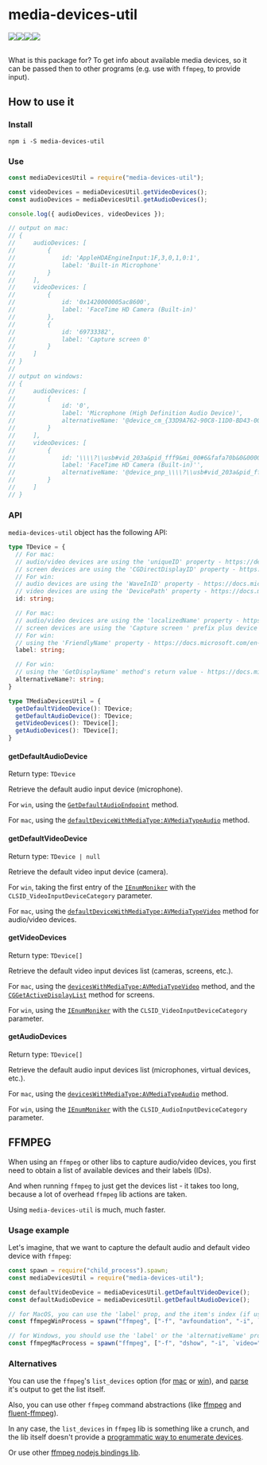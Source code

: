 # media-devices-util

<div style="display: flex;">
  <a href="https://badge.fury.io/js/media-devices-util">
    <img src="https://img.shields.io/npm/v/media-devices-util?color=%2351c82c">
  </a>
  <img src="https://img.shields.io/badge/os-Windows%20%7C%20MacOS-success">
  <a href="https://github.com/vitalishapovalov/media-devices-util/blob/master/LICENSE">
    <img src="https://img.shields.io/npm/l/media-devices-util?color=%2351c82c">
  </a>
  <a href="https://github.com/vitalishapovalov/media-devices-util">
    <img src="https://github.com/vitalishapovalov/media-devices-util/actions/workflows/nodejs.yml/badge.svg">
  </a>
</div>
<br />

What is this package for? To get info about available media devices, so it can be passed then to other programs (e.g. use with `ffmpeg`, to provide input).

## How to use it

### Install

```shell
npm i -S media-devices-util
```

### Use

```javascript
const mediaDevicesUtil = require("media-devices-util");

const videoDevices = mediaDevicesUtil.getVideoDevices();
const audioDevices = mediaDevicesUtil.getAudioDevices();

console.log({ audioDevices, videoDevices });

// output on mac:
// {
//     audioDevices: [
//         {
//             id: 'AppleHDAEngineInput:1F,3,0,1,0:1',
//             label: 'Built-in Microphone'
//         }
//     ],
//     videoDevices: [
//         {
//             id: '0x1420000005ac8600',
//             label: 'FaceTime HD Camera (Built-in)'
//         },
//         {
//             id: '69733382',
//             label: 'Capture screen 0'
//         }
//     ]
// }
//
// output on windows:
// {
//     audioDevices: [
//         {
//             id: '0',
//             label: 'Microphone (High Definition Audio Device)',
//             alternativeName: '@device_cm_{33D9A762-90C8-11D0-BD43-00A0C911CE86}\\wave_{B073E9D3-C0A7-4CB0-84E0-F829B281F95F}'
//         }
//     ],
//     videoDevices: [
//         {
//             id: '\\\\?\\usb#vid_203a&pid_fff9&mi_00#6&fafa70b&0&0000#{65e8773d-8f56-11d0-a3b9-00a0c9223196}\\global',
//             label: 'FaceTime HD Camera (Built-in)'',
//             alternativeName: '@device_pnp_\\\\?\\usb#vid_203a&pid_fff9&mi_00#6&fafa70b&0&0000#{65e8773d-8f56-11d0-a3b9-00a0c9223196}\\global'
//         }
//     ]
// }
```

### API

`media-devices-util` object has the following API:

```typescript
type TDevice = {
  // For mac:
  // audio/video devices are using the 'uniqueID' property - https://developer.apple.com/documentation/avfoundation/avcapturedevice/1390477-uniqueid
  // screen devices are using the 'CGDirectDisplayID' property - https://developer.apple.com/documentation/coregraphics/cgdirectdisplayid
  // For win:
  // audio devices are using the 'WaveInID' property - https://docs.microsoft.com/en-us/windows/win32/directshow/selecting-a-capture-device
  // video devices are using the 'DevicePath' property - https://docs.microsoft.com/en-us/windows/win32/directshow/selecting-a-capture-device
  id: string;

  // For mac:
  // audio/video devices are using the 'localizedName' property - https://developer.apple.com/documentation/avfoundation/avcapturedevice/1388222-localizedname
  // screen devices are using the 'Capture screen ' prefix plus device id in 'CGGetActiveDisplayList' - https://developer.apple.com/documentation/coregraphics/1454603-cggetactivedisplaylist
  // For win:
  // using the 'FriendlyName' property - https://docs.microsoft.com/en-us/windows/win32/directshow/selecting-a-capture-device
  label: string;

  // For win:
  // using the 'GetDisplayName' method's return value - https://docs.microsoft.com/en-us/windows/win32/api/objidl/nf-objidl-imoniker-getdisplayname
  alternativeName?: string;
}

type TMediaDevicesUtil = {
  getDefaultVideoDevice(): TDevice;
  getDefaultAudioDevice(): TDevice;
  getVideoDevices(): TDevice[];
  getAudioDevices(): TDevice[];
}
```

#### getDefaultAudioDevice

Return type: `TDevice`

Retrieve the default audio input device (microphone).

For `win`, using the [`GetDefaultAudioEndpoint`](https://docs.microsoft.com/en-us/windows/win32/api/mmdeviceapi/nf-mmdeviceapi-immdeviceenumerator-getdefaultaudioendpoint) method.

For `mac`, using the [`defaultDeviceWithMediaType:AVMediaTypeAudio`](https://developer.apple.com/documentation/avfoundation/avcapturedevice/1386589-defaultdevicewithmediatype) method.

#### getDefaultVideoDevice

Return type: `TDevice | null`

Retrieve the default video input device (camera).

For `win`, taking the first entry of the [`IEnumMoniker`](https://docs.microsoft.com/en-us/windows/win32/api/objidl/nn-objidl-ienummoniker) with the `CLSID_VideoInputDeviceCategory` parameter.

For `mac`, using the [`defaultDeviceWithMediaType:AVMediaTypeVideo`](https://developer.apple.com/documentation/avfoundation/avcapturedevice/1386589-defaultdevicewithmediatype) method for audio/video devices.

#### getVideoDevices

Return type: `TDevice[]`

Retrieve the default video input devices list (cameras, screens, etc.).

For `mac`, using the [`devicesWithMediaType:AVMediaTypeVideo`](https://developer.apple.com/documentation/avfoundation/avcapturedevice/1390520-deviceswithmediatype) method, and the [`CGGetActiveDisplayList`](https://developer.apple.com/documentation/coregraphics/1454603-cggetactivedisplaylist) method for screens.

For `win`, using the [`IEnumMoniker`](https://docs.microsoft.com/en-us/windows/win32/api/objidl/nn-objidl-ienummoniker) with the `CLSID_VideoInputDeviceCategory` parameter.

#### getAudioDevices

Return type: `TDevice[]`

Retrieve the default audio input devices list (microphones, virtual devices, etc.).

For `mac`, using the [`devicesWithMediaType:AVMediaTypeAudio`](https://developer.apple.com/documentation/avfoundation/avcapturedevice/1390520-deviceswithmediatype) method.

For `win`, using the [`IEnumMoniker`](https://docs.microsoft.com/en-us/windows/win32/api/objidl/nn-objidl-ienummoniker) with the `CLSID_AudioInputDeviceCategory` parameter.

## FFMPEG

When using an `ffmpeg` or other libs to capture audio/video devices, you first need to obtain a list of available devices and their labels (IDs).

And when running `ffmpeg` to just get the devices list - it takes too long, because a lot of overhead `ffmpeg` lib actions are taken.

Using `media-devices-util` is much, much faster.

### Usage example

Let's imagine, that we want to capture the default audio and default video device with `ffmpeg`:

```javascript
const spawn = require("child_process").spawn;
const mediaDevicesUtil = require("media-devices-util");

const defaultVideoDevice = mediaDevicesUtil.getDefaultVideoDevice();
const defaultAudioDevice = mediaDevicesUtil.getDefaultAudioDevice();

// for MacOS, you can use the 'label' prop, and the item's index (if used with getVideoDevices/getAudioDevices):
const ffmpegWinProcess = spawn("ffmpeg", ["-f", "avfoundation", "-i", `${defaultVideoDevice.label}:${defaultAudioDevice.label}`, "video.mkv"]);

// for Windows, you should use the 'label' or the 'alternativeName' prop:
const ffmpegMacProcess = spawn("ffmpeg", ["-f", "dshow", "-i", `video="${defaultVideoDevice.label}":audio="${defaultAudioDevice.alternativeName}"`, "video.mkv"]);
```

### Alternatives

You can use the `ffmpeg`'s `list_devices` option (for [mac](https://ffmpeg.org/ffmpeg-devices.html#:~:text=-list_devices%20%3CTRUE%7CFALSE,names%20and%20indices.) or [win](https://ffmpeg.org/ffmpeg-devices.html#:~:text=the%20captured%20audio.-,list_devices,set%20to%20true%2C%20print%20a%20list%20of%20devices%20and%20exit.,-list_options)), and [parse](https://github.com/syumai/ffmpeg-device-list-parser) it's output to get the list itself.

Also, you can use other `ffmpeg` command abstractions (like [ffmpeg](https://www.npmjs.com/package/ffmpeg) and [fluent-ffmpeg](https://www.npmjs.com/package/fluent-ffmpeg)).

In any case, the `list_devices` in `ffmpeg` lib is something like a crunch, and the lib itself doesn't provide a [programmatic way to enumerate devices](https://trac.ffmpeg.org/wiki/DirectShow#Howtoprogrammaticallyenumeratedevices).

Or use other [ffmpeg nodejs bindings lib](https://github.com/Streampunk/beamcoder).
